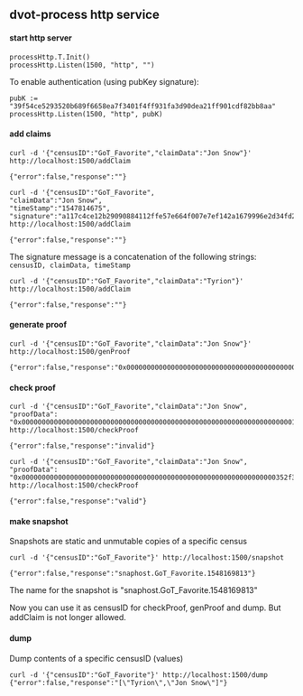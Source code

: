 ## dvot-process http service

#### start http server

```
processHttp.T.Init()
processHttp.Listen(1500, "http", "")
```

To enable authentication (using pubKey signature):

```
pubK := "39f54ce5293520b689f6658ea7f3401f4ff931fa3d90dea21ff901cdf82bb8aa"
processHttp.Listen(1500, "http", pubK)
```


#### add claims

```
curl -d '{"censusID":"GoT_Favorite","claimData":"Jon Snow"}' http://localhost:1500/addClaim

{"error":false,"response":""}
```

```
curl -d '{"censusID":"GoT_Favorite",
"claimData":"Jon Snow", 
"timeStamp":"1547814675", 
"signature":"a117c4ce12b29090884112ffe57e664f007e7ef142a1679996e2d34fd2b852fe76966e47932f1e9d3a54610d0f361383afe2d9aab096e15d136c236abb0a0d0e"}' http://localhost:1500/addClaim

{"error":false,"response":""}
```

The signature message is a concatenation of the following strings: `censusID, claimData, timeStamp`

```
curl -d '{"censusID":"GoT_Favorite","claimData":"Tyrion"}' http://localhost:1500/addClaim

{"error":false,"response":""}
```

#### generate proof

```
curl -d '{"censusID":"GoT_Favorite","claimData":"Jon Snow"}' http://localhost:1500/genProof

{"error":false,"response":"0x000000000000000000000000000000000000000000000000000000000000000352f3ca2aaf635ec2ae4452f6a65be7bca72678287a8bb08ad4babfcccd76c2fef1aac7675261bf6d12c746fb7907beea6d1f1635af93ba931eec0c6a747ecc37"}
```

#### check proof

```
curl -d '{"censusID":"GoT_Favorite","claimData":"Jon Snow", "proofData": "0x0000000000000000000000000000000000000000000000000000000000000000000123"}' http://localhost:1500/checkProof

{"error":false,"response":"invalid"}
```

```
curl -d '{"censusID":"GoT_Favorite","claimData":"Jon Snow", "proofData": "0x000000000000000000000000000000000000000000000000000000000000000352f3ca2aaf635ec2ae4452f6a65be7bca72678287a8bb08ad4babfcccd76c2fef1aac7675261bf6d12c746fb7907beea6d1f1635af93ba931eec0c6a747ecc37"}' http://localhost:1500/checkProof

{"error":false,"response":"valid"}
```

#### make snapshot

Snapshots are static and unmutable copies of a specific census

```
curl -d '{"censusID":"GoT_Favorite"}' http://localhost:1500/snapshot

{"error":false,"response":"snaphost.GoT_Favorite.1548169813"}
```

The name for the snapshot is "snaphost.GoT_Favorite.1548169813"

Now you can use it as censusID for checkProof, genProof and dump. But addClaim is not longer allowed.

#### dump

Dump contents of a specific censusID (values)

```
curl -d '{"censusID":"GoT_Favorite"}' http://localhost:1500/dump
{"error":false,"response":"[\"Tyrion\",\"Jon Snow\"]"}
```